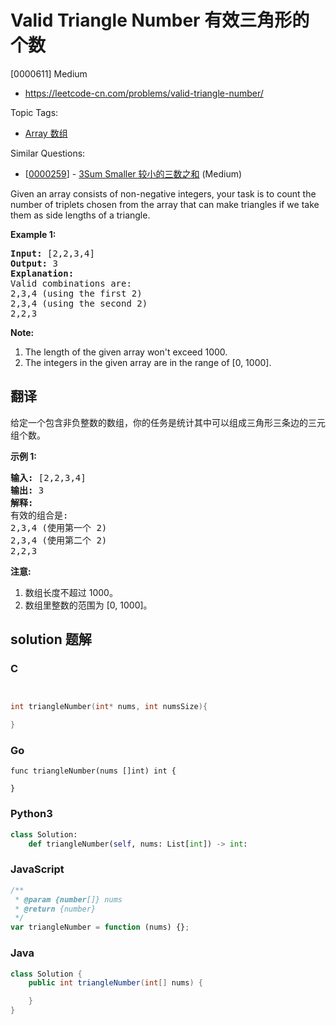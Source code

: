 # Valid Triangle Number 有效三角形的个数

[0000611] Medium

- https://leetcode-cn.com/problems/valid-triangle-number/

Topic Tags:

- [Array 数组](https://leetcode-cn.com/tag/array/)

Similar Questions:

- [[0000259](https://leetcode-cn.com/problems/3sum-smaller/)] - [3Sum Smaller 较小的三数之和](./0000259.3sum-smaller.md) (Medium)

Given an array consists of non-negative integers, your task is to count the number of triplets chosen from the array that can make triangles if we take them as side lengths of a triangle.

**Example 1:**

<pre><b>Input:</b> [2,2,3,4]
<b>Output:</b> 3
<b>Explanation:</b>
Valid combinations are: 
2,3,4 (using the first 2)
2,3,4 (using the second 2)
2,2,3
</pre>

**Note:**

1.  The length of the given array won't exceed 1000.
2.  The integers in the given array are in the range of \[0, 1000\].

## 翻译

给定一个包含非负整数的数组，你的任务是统计其中可以组成三角形三条边的三元组个数。

**示例 1:**

<pre><strong>输入:</strong> [2,2,3,4]
<strong>输出:</strong> 3
<strong>解释:</strong>
有效的组合是: 
2,3,4 (使用第一个 2)
2,3,4 (使用第二个 2)
2,2,3
</pre>

**注意:**

1.  数组长度不超过 1000。
2.  数组里整数的范围为 \[0, 1000\]。

## solution 题解

### C

```c


int triangleNumber(int* nums, int numsSize){

}


```

### Go

```golang
func triangleNumber(nums []int) int {

}
```

### Python3

```python
class Solution:
    def triangleNumber(self, nums: List[int]) -> int:

```

### JavaScript

```javascript
/**
 * @param {number[]} nums
 * @return {number}
 */
var triangleNumber = function (nums) {};
```

### Java

```java
class Solution {
    public int triangleNumber(int[] nums) {

    }
}
```
